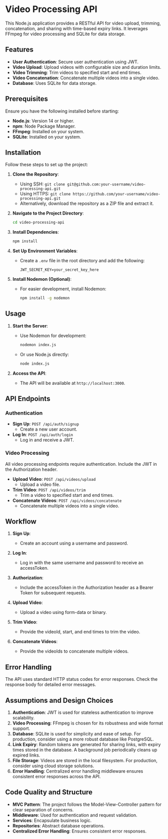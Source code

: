 # Video Processing API

This Node.js application provides a RESTful API for video upload, trimming, concatenation, and sharing with time-based expiry links. It leverages FFmpeg for video processing and SQLite for data storage.

## Features

- **User Authentication**: Secure user authentication using JWT.
- **Video Upload**: Upload videos with configurable size and duration limits.
- **Video Trimming**: Trim videos to specified start and end times.
- **Video Concatenation**: Concatenate multiple videos into a single video.
- **Database**: Uses SQLite for data storage.

## Prerequisites

Ensure you have the following installed before starting:

- **Node.js**: Version 14 or higher.
- **npm**: Node Package Manager.
- **FFmpeg**: Installed on your system.
- **SQLite**: Installed on your system.

## Installation

Follow these steps to set up the project:

1. **Clone the Repository**:
    - Using SSH: `git clone git@github.com:your-username/video-processing-api.git`
    - Using HTTPS: `git clone https://github.com/your-username/video-processing-api.git`
    - Alternatively, download the repository as a ZIP file and extract it.

2. **Navigate to the Project Directory**:
    ```sh
    cd video-processing-api
    ```

3. **Install Dependencies**:
    ```sh
    npm install
    ```

4. **Set Up Environment Variables**:
    - Create a `.env` file in the root directory and add the following:
      ```env
      JWT_SECRET_KEY=your_secret_key_here
      ```

5. **Install Nodemon (Optional)**:
    - For easier development, install Nodemon:
      ```sh
      npm install -g nodemon
      ```

## Usage

1. **Start the Server**:
    - Use Nodemon for development:
      ```sh
      nodemon index.js
      ```
    - Or use Node.js directly:
      ```sh
      node index.js
      ```

2. **Access the API**:
    - The API will be available at `http://localhost:3000`.

## API Endpoints

### Authentication

- **Sign Up**: `POST /api/auth/signup`
    - Create a new user account.
- **Log In**: `POST /api/auth/login`
    - Log in and receive a JWT.

### Video Processing

All video processing endpoints require authentication. Include the JWT in the Authorization header.

- **Upload Video**: `POST /api/videos/upload`
    - Upload a video file.
- **Trim Video**: `POST /api/videos/trim`
    - Trim a video to specified start and end times.
- **Concatenate Videos**: `POST /api/videos/concatenate`
    - Concatenate multiple videos into a single video.

## Workflow

1. **Sign Up**:
    - Create an account using a username and password.

2. **Log In**:
    - Log in with the same username and password to receive an accessToken.

3. **Authorization**:
    - Include the accessToken in the Authorization header as a Bearer Token for subsequent requests.

4. **Upload Video**:
    - Upload a video using form-data or binary.

5. **Trim Video**:
    - Provide the videoId, start, and end times to trim the video.

6. **Concatenate Videos**:
    - Provide the videoIds to concatenate multiple videos.

## Error Handling

The API uses standard HTTP status codes for error responses. Check the response body for detailed error messages.

## Assumptions and Design Choices

1. **Authentication**: JWT is used for stateless authentication to improve scalability.
2. **Video Processing**: FFmpeg is chosen for its robustness and wide format support.
3. **Database**: SQLite is used for simplicity and ease of setup. For production, consider using a more robust database like PostgreSQL.
4. **Link Expiry**: Random tokens are generated for sharing links, with expiry times stored in the database. A background job periodically cleans up expired links.
5. **File Storage**: Videos are stored in the local filesystem. For production, consider using cloud storage solutions.
6. **Error Handling**: Centralized error handling middleware ensures consistent error responses across the API.

## Code Quality and Structure

- **MVC Pattern**: The project follows the Model-View-Controller pattern for clear separation of concerns.
- **Middleware**: Used for authentication and request validation.
- **Services**: Encapsulate business logic.
- **Repositories**: Abstract database operations.
- **Centralized Error Handling**: Ensures consistent error responses.
